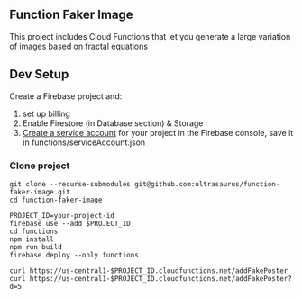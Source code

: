 ## Function Faker Image

This project includes Cloud Functions that let you generate a large variation
of images based on fractal equations



## Dev Setup

Create a Firebase project and:

1. set up billing
2. Enable Firestore (in Database section) & Storage
3. [Create a service account](https://firebase.google.com/docs/admin/setup) for your project in the Firebase console, save it in functions/serviceAccount.json

### Clone project

```
git clone --recurse-submodules git@github.com:ultrasaurus/function-faker-image.git
cd function-faker-image
```

```
PROJECT_ID=your-project-id
firebase use --add $PROJECT_ID
cd functions
npm install
npm run build
firebase deploy --only functions

curl https://us-central1-$PROJECT_ID.cloudfunctions.net/addFakePoster
curl https://us-central1-$PROJECT_ID.cloudfunctions.net/addFakePoster?d=5
```


